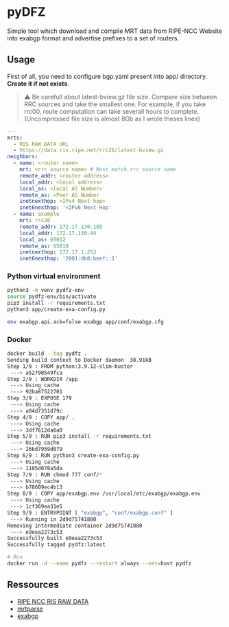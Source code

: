 # pyDFZ
Simple tool which download and compile MRT data from RIPE-NCC Website into exabgp format and advertise prefixes to a set of routers.

## Usage 
First of all, you need to configure bgp.yaml present into app/ directory. **Create it if not exists**.

> :warning: Be carefull about latest-bview.gz file size. Compare size between RRC sources and take the smallest one. For example, if you take rrc00, route computation can take severall hours to complete. (Uncompressed file size is almost 8Gb as I wrote theses lines)

```yaml
---
mrts:
  - RIS RAW DATA URL 
  - https://data.ris.ripe.net/rrc26/latest-bview.gz
neighbors:
  - name: <router name>
    mrt: <rrc source name> # Must match rrc source name
    remote_addr: <router address>
    local_addr: <local address>
    local_as: <local AS Number>
    remote_as: <Peer AS Number
    inetnexthop: <IPv4 Next hop>
    inet6nexthop: '<IPv6 Next Hop'
  - name: example
    mrt: rrc26
    remote_addr: 172.17.130.105
    local_addr: 172.17.130.44
    local_as: 65012
    remote_as: 65010
    inetnexthop: 172.17.1.253
    inet6nexthop: '2001:db8:beef::1'
```

### Python virtual environment
```bash
python3 -m venv pydfz-env
source pydfz-env/bin/activate
pip3 install -r requirements.txt
python3 app/create-exa-config.py

env exabgp.api.ack=false exabgp app/conf/exabgp.cfg
```

### Docker
```bash
docker build --tag pydfz .
Sending build context to Docker daemon  38.91kB
Step 1/9 : FROM python:3.9.12-slim-buster
 ---> a52790549fca
Step 2/9 : WORKDIR /app
 ---> Using cache
 ---> 92ba87522701
Step 3/9 : EXPOSE 179
 ---> Using cache
 ---> a84d7351d79c
Step 4/9 : COPY app/ .
 ---> Using cache
 ---> 3df7612da6a0
Step 5/9 : RUN pip3 install -r requirements.txt
 ---> Using cache
 ---> 26bd7959d079
Step 6/9 : RUN python3 create-exa-config.py
 ---> Using cache
 ---> 1105d078a5da
Step 7/9 : RUN chmod 777 conf/*
 ---> Using cache
 ---> b78609ec4b13
Step 8/9 : COPY app/exabgp.env /usr/local/etc/exabgp/exabgp.env
 ---> Using cache
 ---> 1cf369ea31e5
Step 9/9 : ENTRYPOINT [ "exabgp", "conf/exabgp.conf" ]
 ---> Running in 2d9d75741880
Removing intermediate container 2d9d75741880
 ---> e9eea2273c53
Successfully built e9eea2273c53
Successfully tagged pydfz:latest

# Run 
docker run -d --name pydfz --restart always --net=host pydfz                                                                                                                                 
```

## Ressources 
- [RIPE NCC RIS RAW DATA](https://www.ripe.net/analyse/internet-measurements/routing-information-service-ris/ris-raw-data)
- [mrtparse](https://github.com/t2mune/mrtparse)
- [exabgp](https://github.com/Exa-Networks/exabgp)
